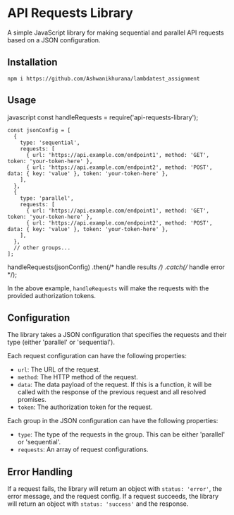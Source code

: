 # API Requests Library

A simple JavaScript library for making sequential and parallel API requests based on a JSON configuration.

## Installation

```
npm i https://github.com/Ashwanikhurana/lambdatest_assignment
```

## Usage

javascript
const handleRequests = require('api-requests-library');

```
const jsonConfig = [
  {
    type: 'sequential',
    requests: [
      { url: 'https://api.example.com/endpoint1', method: 'GET', token: 'your-token-here' },
      { url: 'https://api.example.com/endpoint2', method: 'POST', data: { key: 'value' }, token: 'your-token-here' },
    ],
  },
  {
    type: 'parallel',
    requests: [
      { url: 'https://api.example.com/endpoint1', method: 'GET', token: 'your-token-here' },
      { url: 'https://api.example.com/endpoint2', method: 'POST', data: { key: 'value' }, token: 'your-token-here' },
    ],
  },
  // other groups...
];
```

handleRequests(jsonConfig)
  .then(/* handle results */)
  .catch(/* handle error */);


In the above example, `handleRequests` will make the requests with the provided authorization tokens.

## Configuration

The library takes a JSON configuration that specifies the requests and their type (either 'parallel' or 'sequential').

Each request configuration can have the following properties:

- `url`: The URL of the request.
- `method`: The HTTP method of the request.
- `data`: The data payload of the request. If this is a function, it will be called with the response of the previous request and all resolved promises.
- `token`: The authorization token for the request.

Each group in the JSON configuration can have the following properties:

- `type`: The type of the requests in the group. This can be either 'parallel' or 'sequential'.
- `requests`: An array of request configurations.

## Error Handling

If a request fails, the library will return an object with `status: 'error'`, the error message, and the request config. If a request succeeds, the library will return an object with `status: 'success'` and the response.